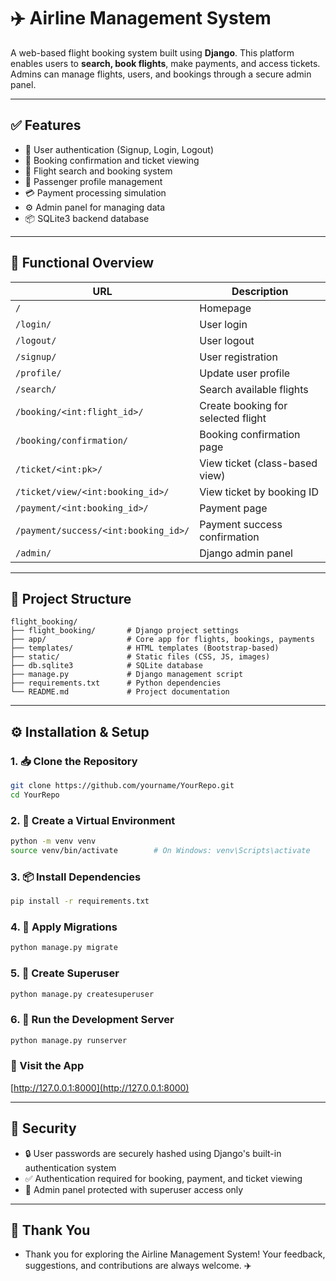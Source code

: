 # ✈️ Airline Management System

A web-based flight booking system built using **Django**. This platform enables users to **search, book flights**, make payments, and access tickets. Admins can manage flights, users, and bookings through a secure admin panel.

---

## ✅ Features

- 🔐 User authentication (Signup, Login, Logout)
- 🧾 Booking confirmation and ticket viewing
- 🛫 Flight search and booking system
- 👥 Passenger profile management
- 💳 Payment processing simulation
- ⚙️ Admin panel for managing data
- 📦 SQLite3 backend database

---

## 🧠 Functional Overview

| URL | Description |
|-----|-------------|
| `/` | Homepage |
| `/login/` | User login |
| `/logout/` | User logout |
| `/signup/` | User registration |
| `/profile/` | Update user profile |
| `/search/` | Search available flights |
| `/booking/<int:flight_id>/` | Create booking for selected flight |
| `/booking/confirmation/` | Booking confirmation page |
| `/ticket/<int:pk>/` | View ticket (class-based view) |
| `/ticket/view/<int:booking_id>/` | View ticket by booking ID |
| `/payment/<int:booking_id>/` | Payment page |
| `/payment/success/<int:booking_id>/` | Payment success confirmation |
| `/admin/` | Django admin panel |

---

## 📁 Project Structure

```text
flight_booking/
├── flight_booking/       # Django project settings
├── app/                  # Core app for flights, bookings, payments
├── templates/            # HTML templates (Bootstrap-based)
├── static/               # Static files (CSS, JS, images)
├── db.sqlite3            # SQLite database
├── manage.py             # Django management script
├── requirements.txt      # Python dependencies
└── README.md             # Project documentation

```

---

## ⚙️ Installation & Setup

### 1. 📥 Clone the Repository

```bash
git clone https://github.com/yourname/YourRepo.git
cd YourRepo
```

### 2. 🧪 Create a Virtual Environment

```bash
python -m venv venv
source venv/bin/activate        # On Windows: venv\Scripts\activate
```

### 3. 📦 Install Dependencies

```bash
pip install -r requirements.txt
```

### 4. 🔄 Apply Migrations

```bash
python manage.py migrate
```

### 5. 👤 Create Superuser

```bash
python manage.py createsuperuser
```

### 6. 🚀 Run the Development Server

```bash
python manage.py runserver
```

### 🔗 Visit the App

[http://127.0.0.1:8000](http://127.0.0.1:8000)

---

## 🔐 Security
- 🔒 User passwords are securely hashed using Django's built-in authentication system
- ✅ Authentication required for booking, payment, and ticket viewing
- 🔐 Admin panel protected with superuser access only

---

## 🙏 Thank You
- Thank you for exploring the Airline Management System! Your feedback, suggestions, and contributions are always welcome. ✈️
